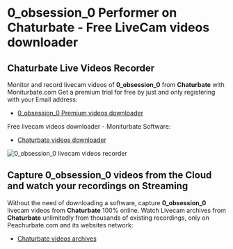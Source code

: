 # 0_obsession_0 Performer on Chaturbate - Free LiveCam videos downloader

## Chaturbate Live Videos Recorder

Monitor and record livecam videos of **0_obsession_0** from **Chaturbate** with Moniturbate.com
Get a premium trial for free by just and only registering with your Email address:
* [0_obsession_0 Premium videos downloader](https://moniturbate.com/request-demo-licence-key.html)

Free livecam videos downloader - Moniturbate Software:
* [Chaturbate videos downloader](https://moniturbate.com/moniturbate-download-software.html)

![0_obsession_0 livecam videos recorder](https://peachurnet.com/templates/moniturbate-software.png)


## Capture 0_obsession_0 videos from the Cloud and watch your recordings on Streaming

Without the need of downloading a software, capture **0_obsession_0** livecam videos from **Chaturbate** 100% online.
Watch Livecam archives from **Chaturbate** unlimitedly from thousands of existing recordings, only on Peachurbate.com and its websites network:
* [Chaturbate videos archives](https://peachurnet.com/)
